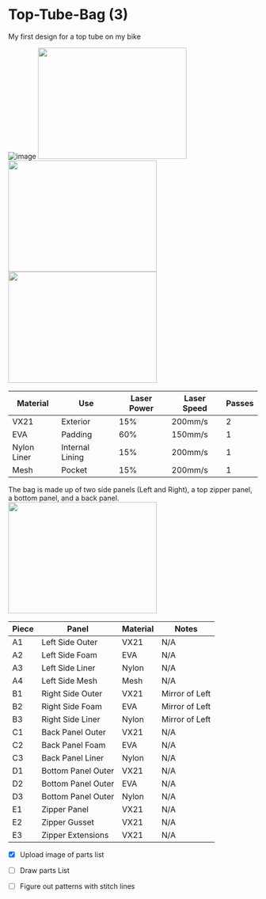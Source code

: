 # Top-Tube-Bag (3)
My first design for a top tube on my bike





![image](https://github.com/miniluigi/Top-Tube-Bag/assets/45057973/f00c3100-4ac4-45f1-8c4a-47dbe842ba4c|width=100)
<img src="https://github.com/miniluigi/Top-Tube-Bag/assets/45057973/7c27af94-b1e9-4c42-8642-b5d0bf4b4131" width="300" height="225"> <img src="https://github.com/miniluigi/Top-Tube-Bag/assets/45057973/ebd5fa83-e6b0-431d-aac5-5980dd25bbe6" width="300" height="225"> <img src="https://github.com/miniluigi/Top-Tube-Bag/assets/45057973/a3fc4996-204c-4796-8bad-75956cd3e86e" width="300" height="225">



|Material|Use|Laser Power|Laser Speed|Passes|
|---|---|---|---|---|
|VX21|Exterior|15%|200mm/s|2|
|EVA|Padding|60%|150mm/s|1|
|Nylon Liner|Internal Lining|15%|200mm/s|1|
|Mesh|Pocket|15%|200mm/s|1|

The bag is made up of two side panels (Left and Right), a top zipper panel, a bottom panel, and a back panel.
<img src="https://github.com/miniluigi/Top-Tube-Bag/assets/45057973/f47677ae-5c6d-4611-90ff-72f69c0cdff4" width="300" height="225">

|Piece|Panel|Material|Notes|
|---|---|---|---|
|A1|Left Side Outer|VX21|N/A|
|A2|Left Side Foam|EVA|N/A|
|A3|Left Side Liner|Nylon|N/A|
|A4|Left Side Mesh|Mesh|N/A|
|B1|Right Side Outer|VX21|Mirror of Left|
|B2|Right Side Foam|EVA|Mirror of Left|
|B3|Right Side Liner|Nylon|Mirror of Left|
|C1|Back Panel Outer|VX21|N/A|
|C2|Back Panel Foam|EVA|N/A|
|C3|Back Panel Liner|Nylon|N/A|
|D1|Bottom Panel Outer|VX21|N/A|
|D2|Bottom Panel Outer|EVA|N/A|
|D3|Bottom Panel Outer|Nylon|N/A|
|E1|Zipper Panel|VX21|N/A|
|E2|Zipper Gusset|VX21|N/A|
|E3|Zipper Extensions|VX21|N/A|

- [x] Upload image of parts list
- [ ] Draw parts List
- [ ] Figure out patterns with stitch lines

